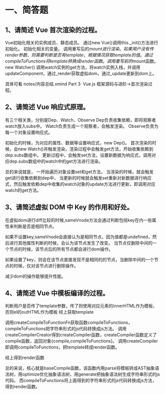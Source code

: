 # 一、简答题
## 1、请简述 Vue 首次渲染的过程。
Vue初始化相关的实例成员、静态成员。
通过new Vue()调用this._init()方法进行初始化。
初始化相关的变量。
调用重写后的$mount进行渲染。
如果用户没有传render参数，则需要判断是否有template，根据情况获取template的值。通过compileToFunctions将template转换成render函数。
调用重写前的$mount函数。
new Watcher()
调用watch实例的get方法，将watch实例入栈，并调用updateComponent，通过_render获取虚拟dom，通过_update更新到dom上。

具体可看 notes/内容总结.xmind Part 3· Vue.js 框架源码与进阶->首次渲染过程。
## 2、请简述 Vue 响应式原理。
有三个相关类，分别是Dep、Watch、Observe
Dep负责收集依赖，即将观察者watch放入subs中。
Watch负责生成一个观察者，会触发渲染。
Observe负责为每一个对象设置响应式。

初始化的时候，为对应的属性、数据等设置响应式，new Dep()。
首次渲染的时候，会new Watch()并触发渲染，渲染过程中会触发get方法，开始收集依赖到dep.subs数组中。
更新过程中，会触发set方法，设置新数据为响应式，调用对应dep.subs数组中的watch中的get方法进行渲染。

总的来说就是，
一开始遍历对象设置set和get方法，
当渲染的时候，就会触发get进行收集依赖到dep中，
当更新的时候就会触发set重新对新数据进行响应式，然后触发依赖dep中收集的watch对象的update方法进行更新，即调用对应watch的get方法。

## 3、请简述虚拟 DOM 中 Key 的作用和好处。
在虚拟dom进行diff比较的时候,sameVnode方法会通过判断包括key在内一些属性来判断是否是相同节点。

如果不设置key,sameVnode会直接认为是相同节点，因为值都是undefined，然后进行其他属性判断的时候，会认为该节点发生了改变。
当节点仅删除中间的一个节点的时候，该节点后的所有节点都会进行dom操作。

如果设置了key，则会在该节点直接发现不是相同的的节点，当删除中间的一个节点的时候，仅对该节点进行删除操作。

减少dom的操作能够提升性能。


## 4、请简述 Vue 中模板编译的过程。

判断用户是否传了template参数，传了则使用对应元素的innerHTML作为模板，否则el的outHTML作为模板
经上获取template

调用createCompileToFunctionFn获取函数compileToFunctions，compileToFunctions把字符串形式的js代码转换成js方法。
调用createCompilerCreator得到createCompiler函数，createCompiler函数定义了compile函数，返回对象{compile,compileToFunctions}。
调用createCompiler即调用compileToFunctions，把template转成render函数。

经上得到render函数

总的来说，核心就是baseCompile函数，该函数内用parse将模板转成AST抽象语法树，用optimize优化抽象语法树，用generate把抽象语法树生成字符串形式的js代码。
而compileToFunctions将上面得到的字符串形式的js代码转换成js方法，得到render函数。




